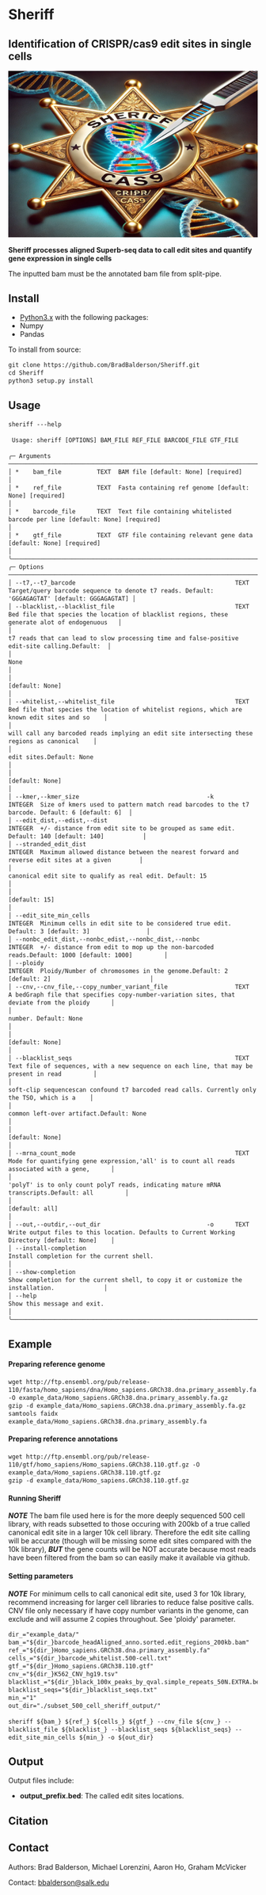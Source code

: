 Sheriff 
==================
## Identification of CRISPR/cas9 edit sites in single cells
<img src="https://github.com/BradBalderson/Sheriff/blob/main/img/sheriff.png" alt="Sheriff Badge" width="600">

**Sheriff processes aligned Superb-seq data to call edit sites and quantify gene expression in single cells** 

The inputted bam must be the annotated bam file from split-pipe.

Install
-------

- [Python3.x](https://www.python.org/getit/) with the following packages:
- Numpy
- Pandas
    
To install from source:

    git clone https://github.com/BradBalderson/Sheriff.git
    cd Sheriff
    python3 setup.py install

Usage
-----
    sheriff ---help

     Usage: sheriff [OPTIONS] BAM_FILE REF_FILE BARCODE_FILE GTF_FILE
    
    ╭─ Arguments ──────────────────────────────────────────────────────────────────────────────────────────────────────────────────────────────────────────────────────────╮
    │ *    bam_file          TEXT  BAM file [default: None] [required]                                                                                                     │
    │ *    ref_file          TEXT  Fasta containing ref genome [default: None] [required]                                                                                  │
    │ *    barcode_file      TEXT  Text file containing whitelisted barcode per line [default: None] [required]                                                            │
    │ *    gtf_file          TEXT  GTF file containing relevant gene data [default: None] [required]                                                                       │
    ╰──────────────────────────────────────────────────────────────────────────────────────────────────────────────────────────────────────────────────────────────────────╯
    ╭─ Options ────────────────────────────────────────────────────────────────────────────────────────────────────────────────────────────────────────────────────────────╮
    │ --t7,--t7_barcode                                             TEXT     Target/query barcode sequence to denote t7 reads. Default: 'GGGAGAGTAT' [default: GGGAGAGTAT] │
    │ --blacklist,--blacklist_file                                  TEXT     Bed file that species the location of blacklist regions, these generate alot of endogenuous   │
    │                                                                        t7 reads that can lead to slow processing time and false-positive edit-site calling.Default:  │
    │                                                                        None                                                                                          │
    │                                                                        [default: None]                                                                               │
    │ --whitelist,--whitelist_file                                  TEXT     Bed file that species the location of whitelist regions, which are known edit sites and so    │
    │                                                                        will call any barcoded reads implying an edit site intersecting these regions as canonical    │
    │                                                                        edit sites.Default: None                                                                      │
    │                                                                        [default: None]                                                                               │
    │ --kmer,--kmer_size                                    -k      INTEGER  Size of kmers used to pattern match read barcodes to the t7 barcode. Default: 6 [default: 6]  │
    │ --edit_dist,--edist,--dist                                    INTEGER  +/- distance from edit site to be grouped as same edit. Default: 140 [default: 140]           │
    │ --stranded_edit_dist                                          INTEGER  Maximum allowed distance between the nearest forward and reverse edit sites at a given        │
    │                                                                        canonical edit site to qualify as real edit. Default: 15                                      │
    │                                                                        [default: 15]                                                                                 │
    │ --edit_site_min_cells                                         INTEGER  Minimum cells in edit site to be considered true edit. Default: 3 [default: 3]                │
    │ --nonbc_edit_dist,--nonbc_edist,--nonbc_dist,--nonbc          INTEGER  +/- distance from edit to mop up the non-barcoded reads.Default: 1000 [default: 1000]         │
    │ --ploidy                                                      INTEGER  Ploidy/Number of chromosomes in the genome.Default: 2 [default: 2]                            │
    │ --cnv,--cnv_file,--copy_number_variant_file                   TEXT     A bedGraph file that specifies copy-number-variation sites, that deviate from the ploidy      │
    │                                                                        number. Default: None                                                                         │
    │                                                                        [default: None]                                                                               │
    │ --blacklist_seqs                                              TEXT     Text file of sequences, with a new sequence on each line, that may be present in read         │
    │                                                                        soft-clip sequencescan confound t7 barcoded read calls. Currently only the TSO, which is a    │
    │                                                                        common left-over artifact.Default: None                                                       │
    │                                                                        [default: None]                                                                               │
    │ --mrna_count_mode                                             TEXT     Mode for quantifying gene expression,'all' is to count all reads associated with a gene,      │
    │                                                                        'polyT' is to only count polyT reads, indicating mature mRNA transcripts.Default: all         │
    │                                                                        [default: all]                                                                                │
    │ --out,--outdir,--out_dir                              -o      TEXT     Write output files to this location. Defaults to Current Working Directory [default: None]    │
    │ --install-completion                                                   Install completion for the current shell.                                                     │
    │ --show-completion                                                      Show completion for the current shell, to copy it or customize the installation.              │
    │ --help                                                                 Show this message and exit.                                                                   │
    ╰──────────────────────────────────────────────────────────────────────────────────────────────────────────────────────────────────────────────────────────────────────╯

Example
------
#### Preparing reference genome
    wget http://ftp.ensembl.org/pub/release-110/fasta/homo_sapiens/dna/Homo_sapiens.GRCh38.dna.primary_assembly.fa.gz -O example_data/Homo_sapiens.GRCh38.dna.primary_assembly.fa.gz
    gzip -d example_data/Homo_sapiens.GRCh38.dna.primary_assembly.fa.gz
    samtools faidx example_data/Homo_sapiens.GRCh38.dna.primary_assembly.fa

#### Preparing reference annotations
    wget http://ftp.ensembl.org/pub/release-110/gtf/homo_sapiens/Homo_sapiens.GRCh38.110.gtf.gz -O example_data/Homo_sapiens.GRCh38.110.gtf.gz
    gzip -d example_data/Homo_sapiens.GRCh38.110.gtf.gz

#### Running Sheriff
***NOTE*** The bam file used here is for the more deeply sequenced 500 cell library, with reads subsetted to those occuring
with 200kb of a true called canonical edit site in a larger 10k cell library. Therefore the edit site calling will be 
accurate (though will be missing some edit sites compared with the 10k library), ***BUT*** the gene counts will be NOT
accurate because most reads have been filtered from the bam so can easily make it available via github.

#### Setting parameters
***NOTE*** 
For minimum cells to call canonical edit site, used 3 for 10k library, recommend increasing for larger cell libraries to reduce false positive calls.
CNV file only necessary if have copy number variants in the genome, can exclude and will assume 2 copies throughout. See 'ploidy' parameter.

    dir_="example_data/"
    bam_="${dir_}barcode_headAligned_anno.sorted.edit_regions_200kb.bam"
    ref_="${dir_}Homo_sapiens.GRCh38.dna.primary_assembly.fa"
    cells_="${dir_}barcode_whitelist.500-cell.txt"
    gtf_="${dir_}Homo_sapiens.GRCh38.110.gtf"
    cnv_="${dir_}K562_CNV_hg19.tsv"
    blacklist_="${dir_}black_100x_peaks_by_qval.simple_repeats_50N.EXTRA.bed"
    blacklist_seqs="${dir_}blacklist_seqs.txt"
    min_="1" 
    out_dir="./subset_500_cell_sheriff_output/"

    sheriff ${bam_} ${ref_} ${cells_} ${gtf_} --cnv_file ${cnv_} --blacklist_file ${blacklist_} --blacklist_seqs ${blacklist_seqs} --edit_site_min_cells ${min_} -o ${out_dir} 

Output
------

Output files include:

- **output_prefix.bed**: The called edit sites locations.

Citation
--------

Contact
-------

Authors: Brad Balderson, Michael Lorenzini, Aaron Ho, Graham McVicker

Contact:  bbalderson@salk.edu